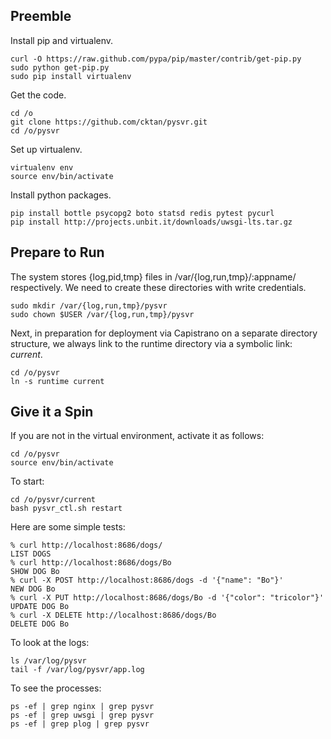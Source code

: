 Preemble
--------

Install pip and virtualenv.

    curl -O https://raw.github.com/pypa/pip/master/contrib/get-pip.py
    sudo python get-pip.py
    sudo pip install virtualenv

Get the code.

    cd /o
    git clone https://github.com/cktan/pysvr.git
    cd /o/pysvr

Set up virtualenv.

    virtualenv env
    source env/bin/activate

Install python packages.

    pip install bottle psycopg2 boto statsd redis pytest pycurl
    pip install http://projects.unbit.it/downloads/uwsgi-lts.tar.gz

Prepare to Run
--------------
The system stores {log,pid,tmp} files in /var/{log,run,tmp}/:appname/ respectively. We need to create these directories with write credentials.

    sudo mkdir /var/{log,run,tmp}/pysvr
    sudo chown $USER /var/{log,run,tmp}/pysvr
    
Next, in preparation for deployment via Capistrano on a separate directory structure, we always link to the runtime directory via a symbolic link: *current*.

    cd /o/pysvr
    ln -s runtime current

Give it a Spin
--------------
If you are not in the virtual environment, activate it as follows:

    cd /o/pysvr
    source env/bin/activate

To start:

    cd /o/pysvr/current
    bash pysvr_ctl.sh restart

Here are some simple tests:

    % curl http://localhost:8686/dogs/
    LIST DOGS
    % curl http://localhost:8686/dogs/Bo
    SHOW DOG Bo
    % curl -X POST http://localhost:8686/dogs -d '{"name": "Bo"}'
    NEW DOG Bo
    % curl -X PUT http://localhost:8686/dogs/Bo -d '{"color": "tricolor"}'
    UPDATE DOG Bo
    % curl -X DELETE http://localhost:8686/dogs/Bo 
    DELETE DOG Bo

To look at the logs:

    ls /var/log/pysvr
    tail -f /var/log/pysvr/app.log
    
To see the processes:

    ps -ef | grep nginx | grep pysvr
    ps -ef | grep uwsgi | grep pysvr
    ps -ef | grep plog | grep pysvr


